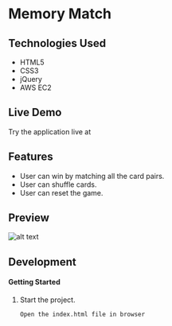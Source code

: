 # Memory Match



## Technologies Used

- HTML5
- CSS3
- jQuery
- AWS EC2

## Live Demo

Try the application live at 

## Features

- User can win by matching all the card pairs.
- User can shuffle cards.
- User can reset the game.

## Preview

![alt text](/images/Preview.png "Logo Title Text 1")

## Development



#### Getting Started

1. Start the project. 

    ```shell
    Open the index.html file in browser
    ```
